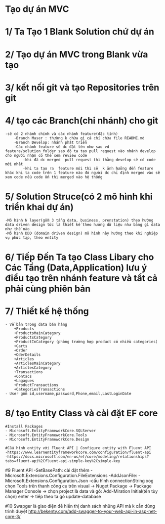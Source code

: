 ﻿# Tạo dự án MVC
# 1/ Ta Tạo 1 Blank Solution chứ dự án
# 2/ Tạo dự án MVC trong Blank vừa tạo
# 3/ kết nối git và tạo Repositories trên git 
# 4/ tạo các Branch(chi nhánh) cho git
	-sẽ có 2 nhánh chính và các nhánh feature(đặc tính)
		-Branch Maser : thường k chứa gì cả chỉ chứa file README.md
		-Branch Develop: nhánh phát triển
		-Các nhánh feature sẽ dc đặt tên như sao vd feature/solution_folder sao đó ta tạo pull request vào nhánh develop cho người nhận có thể xem review code
			-khi đã dc merged  pull request thì thằng develop sẽ có code mới nhất
			-khi ta tạo ra  feature mới thì sẽ  k ảnh hưởng đến feature khác khi ta code trên 1 feature nào đó người dc chỉ định merged vào sẽ xem code nếu code ổn thì merged vào hệ thống
# 5/ Solution Struce(có 2 mô hình khi triển khai dự án)
	-Mô hình N layer(gồm 3 tầng data, business, prenstation) theo hướng data driven design tức là thiết kế theo hướng dữ liệu như bảng gì data như thế nào
	-Mô hình DDD (domain driven design) mô hình này hướng theo khi nghiệp vụ phức tạp, theo entity 
# 6/ Tiếp Đến Ta tạo Class Libary cho Các Tầng (Data,Application) lưu ý điều tạo trên nhánh feature và tất cả phải cùng phiên bản
# 7/ Thiết kế hệ thống 
	- Về bản trong data bán hàng
		+Products
		+ProductsMainCategory
		+ProductsCategory
		+ProductInCategory (phòng trường hợp product có nhiều categories)
		+Carts
		+Order
		+OderDetails
		+Articles
		+ArticlesMainCategory
		+ArticlesCategory
		+Transactions
		+Contacs
		+Lagagues
		+ProductTransactions
		+CategoriesTransactions
	- User gồm id,username,password,Phone,email,LastLoginDate
# 8/ tạo Entity Class và cài đặt EF core
	#Install Packages
	- Microsoft.EntityFrameworkCore.SQLServer
	- Microsoft.EntityFrameworkCore.Tools
	- Microsoft.EntityFrameworkCore.Design

	#Cấu hình entity với Fluent API | Configure entity with Fluent API
	-https://www.learnentityframeworkcore.com/configuration/fluent-api
	-https://docs.microsoft.com/en-us/ef/core/modeling/relationships?tabs=fluent-api%2Cfluent-api-simple-key%2Csimple-key

#9 Fluent API
	-SetBasePath: cài đặt thêm
	-Microsoft.Extensions.Configuration.FileExtensions
	-AddJsonFile:
	-Microsoft.Extensions.Configuration.Json
	-cấu hình connectionString xog chọn Tools trên thanh công cụ trên visual -> Nuget Package -> Package Manager Console -> chọn project là data và gõ: Add-Miration Initial(tên tùy chọn) enter
		-> tiếp theo ta  gõ update-database
		
#10 Swapger là giao diện để hiển thị danh sách những API mà k cần dùng trình duyệt
http://bekenty.com/add-swagger-to-your-web-api-in-asp-net-core-3/
		
